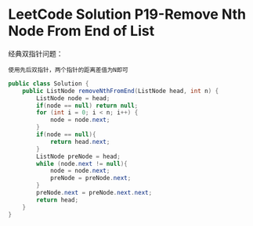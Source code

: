 # LeetCode Solution P19-Remove Nth Node From End of List
经典双指针问题：
    
    使用先后双指针，两个指针的距离差值为N即可
    
```java
public class Solution {
    public ListNode removeNthFromEnd(ListNode head, int n) {
        ListNode node = head;
        if(node == null) return null;
        for (int i = 0; i < n; i++) {
            node = node.next;
        }
        if(node == null){
            return head.next;
        }
        ListNode preNode = head;
        while (node.next != null){
            node = node.next;
            preNode = preNode.next;
        }
        preNode.next = preNode.next.next;
        return head;
    }
}
```